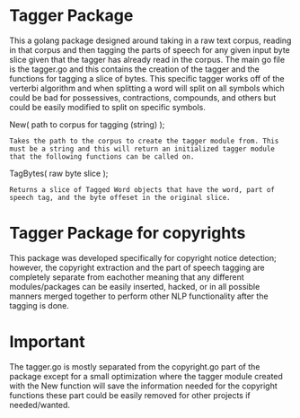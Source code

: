 # Tagger Package
This a golang package designed around taking in a raw text corpus, reading
in that corpus and then tagging the parts of speech for any given input
byte slice given that the tagger has already read in the corpus. The main
go file is the tagger.go and this contains the creation of the tagger
and the functions for tagging a slice of bytes. This specific tagger works
off of the verterbi algorithm and when splitting a word will split on all
symbols which could be bad for possessives, contractions, compounds, and others
but could be easily modified to split on specific symbols.

New( path to corpus for tagging (string) );

	Takes the path to the corpus to create the tagger module from. This
	must be a string and this will return an initialized tagger module
	that the following functions can be called on.

TagBytes( raw byte slice );

	Returns a slice of Tagged Word objects that have the word, part of
	speech tag, and the byte offeset in the original slice.


# Tagger Package for copyrights
This package was developed specifically for copyright notice detection;
 however, the copyright extraction and the part of speech tagging are completely
 separate from eachother meaning that any different modules/packages can
 be easily inserted, hacked, or in all possible manners merged together
 to perform other NLP functionality after the tagging is done.

# Important
The tagger.go is mostly separated from the copyright.go part of the package
except for a small optimization where the tagger module created with the
New function will save the information needed for the copyright functions
these part could be easily removed for other projects if needed/wanted.


